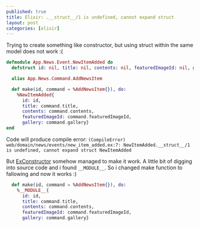 ```yaml
---
published: true
title: Elixir: .__struct__/1 is undefined, cannot expand struct
layout: post
categories: [elixir]
---
```

Trying to create something like constructor, but using struct within the same model does not work :(

```elixir
defmodule App.News.Event.NewItemAdded do
  defstruct id: nil, title: nil, contents: nil, featuredImageId: nil, gallery: nil

  alias App.News.Command.AddNewsItem

  def make(id, command = %AddNewsItem{}), do:
    %NewItemAdded{
      id: id,
      title: command.title,
      contents: command.contents,
      featuredImageId: command.featuredImageId,
      gallery: command.gallery}
end
```
Code will produce compile error:
`(CompileError) web/domain/news/events/new_item_added.ex:7: NewItemAdded.__struct__/1 is undefined, cannot expand struct NewItemAdded`

But [ExConstructor](https://github.com/appcues/exconstructor) somehow managed to make it work. A little bit of digging into source code and i found `__MODULE__`. So i changed make function to fallowing and now it works :)

```elixir
  def make(id, command = %AddNewsItem{}), do:
    %__MODULE__{
      id: id,
      title: command.title,
      contents: command.contents,
      featuredImageId: command.featuredImageId,
      gallery: command.gallery}
```

